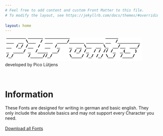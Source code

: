 ```yaml
---
# Feel free to add content and custom Front Matter to this file.
# To modify the layout, see https://jekyllrb.com/docs/themes/#overriding-theme-defaults

layout: home
---
```


![Image](img/PLFontLogo.PNG)
<br>
developed by Pico Lütjens
<br>
<br>
<br>
# Information
These Fonts are designed for writing in german and basic english. They only include the absolute basics and may not support every Character you need.
<br>
<br>
[Download all Fonts](../../../../../fonts/AllFonts.zip)
<br>
<br>
<br>